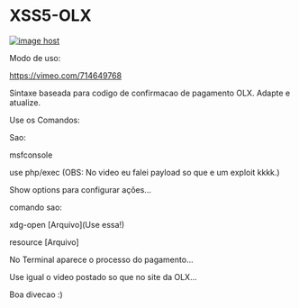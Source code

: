 # XSS5-OLX


<a href="https://imgbox.com/oNQYcc65" target="_blank"><img src="https://thumbs2.imgbox.com/a9/46/oNQYcc65_t.png" alt="image host"/></a>


Modo de uso:


https://vimeo.com/714649768


Sintaxe baseada para codigo de confirmacao de pagamento OLX. Adapte e atualize.


Use os Comandos:


Sao:


msfconsole


use php/exec (OBS: No video eu falei payload so que e um exploit kkkk.)


Show options para configurar ações...


comando sao:


xdg-open [Arquivo](Use essa!)


resource [Arquivo]


No Terminal aparece o processo do pagamento...


Use igual o video postado so que no site da OLX...


Boa divecao :)

